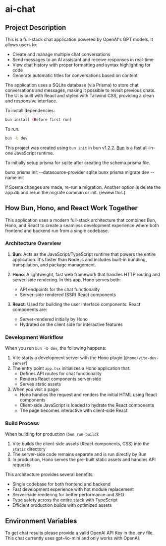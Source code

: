 # ai-chat

## Project Description

This is a full-stack chat application powered by OpenAI's GPT models. It allows users to:

- Create and manage multiple chat conversations
- Send messages to an AI assistant and receive responses in real-time
- View chat history with proper formatting and syntax highlighting for code
- Generate automatic titles for conversations based on content

The application uses a SQLite database (via Prisma) to store chat conversations and messages, making it possible to revisit previous chats. The UI is built with React and styled with Tailwind CSS, providing a clean and responsive interface.

To install dependencies:

```bash
bun install (Before first run)
```

To run:

```bash
bun -b dev
```

This project was created using `bun init` in bun v1.2.2. [Bun](https://bun.sh) is a fast all-in-one JavaScript runtime.


To initially setup prisma for sqlite after creating the schema.prisma file.

 bunx prisma init --datasource-provider sqlite
 bunx prisma migrate dev --name init

 if Scema changes are made, re-run a migration. Another option is delete the app.db and rerun the migrate comman or init. (review this.)

## How Bun, Hono, and React Work Together

This application uses a modern full-stack architecture that combines Bun, Hono, and React to create a seamless development experience where both frontend and backend run from a single codebase.

### Architecture Overview

1. **Bun**: Acts as the JavaScript/TypeScript runtime that powers the entire application. It's faster than Node.js and includes built-in bundling, transpilation, and package management.

2. **Hono**: A lightweight, fast web framework that handles HTTP routing and server-side rendering. In this app, Hono serves both:
   - API endpoints for the chat functionality
   - Server-side rendered (SSR) React components

3. **React**: Used for building the user interface components. React components are:
   - Server-rendered initially by Hono
   - Hydrated on the client side for interactive features

### Development Workflow

When you run `bun -b dev`, the following happens:

1. Vite starts a development server with the Hono plugin (`@hono/vite-dev-server`)
2. The entry point `app.tsx` initializes a Hono application that:
   - Defines API routes for chat functionality
   - Renders React components server-side
   - Serves static assets
3. When you visit a page:
   - Hono handles the request and renders the initial HTML using React components
   - Client-side JavaScript is loaded to hydrate the React components
   - The page becomes interactive with client-side React

### Build Process

When building for production (`bun run build`):

1. Vite builds the client-side assets (React components, CSS) into the `static` directory
2. The server-side code remains separate and is run directly by Bun
3. In production, Hono serves the pre-built static assets and handles API requests

This architecture provides several benefits:
- Single codebase for both frontend and backend
- Fast development experience with hot module replacement
- Server-side rendering for better performance and SEO
- Type safety across the entire stack with TypeScript
- Efficient production builds with optimized assets

## Environment Variables

 To get chat results please provide a valid OpenAI API Key in the .env file. This chat currently uses gpt-4o-mini and only works with OpenAI.
